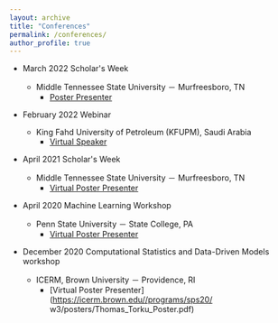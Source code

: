 ```yaml
---
layout: archive
title: "Conferences"
permalink: /conferences/
author_profile: true
---
```


* March 2022 Scholar's Week 
  * Middle Tennessee State University － Murfreesboro, TN
    * [Poster Presenter](https://www.mtsu.edu/cbas/scholars-day.php)

* February 2022 Webinar
  * King Fahd University of Petroleum (KFUPM), Saudi Arabia
    * [Virtual Speaker](https://www.linkedin.com/in/thomas-kofi-torku-912739a8/recent-activity/shares/)

* April 2021 Scholar's Week
  * Middle Tennessee State University － Murfreesboro, TN
    * [Virtual Poster Presenter](https://www.mtsu.edu/cbas/scholars-day.php)

* April 2020 Machine Learning Workshop 
  * Penn State University － State College, PA
    * [Virtual Poster Presenter](https://xuteam.github.io/workshop.github.io/torku2020data.pdf)

* December 2020 Computational Statistics and Data-Driven Models workshop 
  * ICERM, Brown University － Providence, RI
    * [Virtual Poster Presenter](https://icerm.brown.edu//programs/sps20/w3/posters/Thomas_Torku_Poster.pdf)
    
